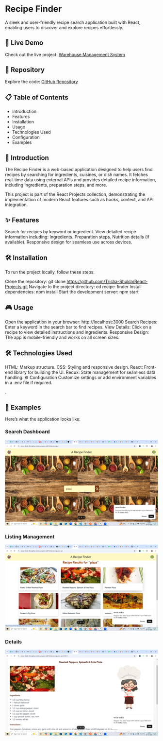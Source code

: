 # Recipe Finder 
A sleek and user-friendly recipe search application built with React, enabling users to discover and explore recipes effortlessly.

## 🚀 Live Demo
Check out the live project: [Warehouse Management System](https://recipe-finder-f6ncgl4wx-trishas-projects-e6975c4b.vercel.app)

## 📂 Repository
Explore the code: [GitHub Repository](https://github.com/Trisha-Shukla/React-Projects/tree/main/recipe-finder)

## 📋 Table of Contents
- Introduction
- Features
- Installation
- Usage
- Technologies Used
- Configuration
- Examples


## 📖 Introduction
The Recipe Finder is a web-based application designed to help users find recipes by searching for ingredients, cuisines, or dish names. It fetches real-time data using external APIs and provides detailed recipe information, including ingredients, preparation steps, and more.

This project is part of the React Projects collection, demonstrating the implementation of modern React features such as hooks, context, and API integration.

## ✨ Features
Search for recipes by keyword or ingredient.
View detailed recipe information including:
Ingredients.
Preparation steps.
Nutrition details (if available).
Responsive design for seamless use across devices.


## 🛠️ Installation
To run the project locally, follow these steps:

Clone the repository:
git clone https://github.com/Trisha-Shukla/React-Projects.git
Navigate to the project directory:
cd recipe-finder
Install dependencies:
npm install
Start the development server:
npm start

## 🎮 Usage
Open the application in your browser:
http://localhost:3000
Search Recipes: Enter a keyword in the search bar to find recipes.
View Details: Click on a recipe to view detailed instructions and ingredients.
Responsive Design: The app is mobile-friendly and works on all screen sizes.

## 🛠️ Technologies Used
HTML: Markup structure.
CSS: Styling and responsive design.
React: Front-end library for building the UI.
Redux: State management for seamless data handling.
⚙️ Configuration
Customize settings or add environment variables in a .env file if required.

.

## 📸 Examples
Here’s what the application looks like:

### Search Dashboard
![Inventry](./src/assets/Images/search.png)

### Listing Management
![Inventry](./src/assets/Images/listing.png)

### Details
![Inventry](./src/assets/Images/detail.png)

